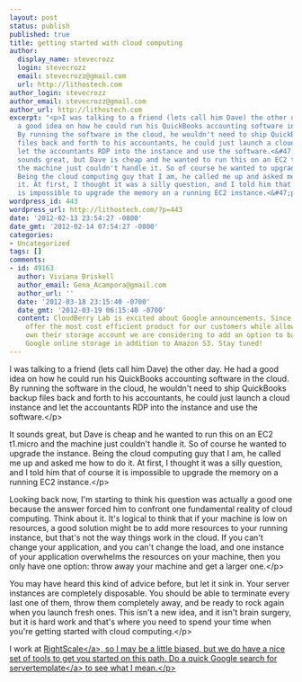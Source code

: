 ```yaml
---
layout: post
status: publish
published: true
title: getting started with cloud computing
author:
  display_name: stevecrozz
  login: stevecrozz
  email: stevecrozz@gmail.com
  url: http://lithostech.com
author_login: stevecrozz
author_email: stevecrozz@gmail.com
author_url: http://lithostech.com
excerpt: "<p>I was talking to a friend (lets call him Dave) the other day. He had
  a good idea on how he could run his QuickBooks accounting software in the cloud.
  By running the software in the cloud, he wouldn't need to ship QuickBooks backup
  files back and forth to his accountants, he could just launch a cloud instance and
  let the accountants RDP into the instance and use the software.<&#47;p>\r\n\r\n<p>It
  sounds great, but Dave is cheap and he wanted to run this on an EC2 t1.micro and
  the machine just couldn't handle it. So of course he wanted to upgrade the instance.
  Being the cloud computing guy that I am, he called me up and asked me how to do
  it. At first, I thought it was a silly question, and I told him that of course it
  is impossible to upgrade the memory on a running EC2 instance.<&#47;p>\r\n"
wordpress_id: 443
wordpress_url: http://lithostech.com/?p=443
date: '2012-02-13 23:54:27 -0800'
date_gmt: '2012-02-14 07:54:27 -0800'
categories:
- Uncategorized
tags: []
comments:
- id: 49163
  author: Viviana Driskell
  author_email: Gena_Acampora@gmail.com
  author_url: ''
  date: '2012-03-18 23:15:40 -0700'
  date_gmt: '2012-03-19 06:15:40 -0700'
  content: CloudBerry Lab is excited about Google announcements. Since we want to
    offer the most cost efficient product for our customers while allowing them to
    own their storage account we are considering to add an option to backup data to
    Google online storage in addition to Amazon S3. Stay tuned!
---
```

<p>I was talking to a friend (lets call him Dave) the other day. He had a good idea on how he could run his QuickBooks accounting software in the cloud. By running the software in the cloud, he wouldn't need to ship QuickBooks backup files back and forth to his accountants, he could just launch a cloud instance and let the accountants RDP into the instance and use the software.<&#47;p></p>
<p>It sounds great, but Dave is cheap and he wanted to run this on an EC2 t1.micro and the machine just couldn't handle it. So of course he wanted to upgrade the instance. Being the cloud computing guy that I am, he called me up and asked me how to do it. At first, I thought it was a silly question, and I told him that of course it is impossible to upgrade the memory on a running EC2 instance.<&#47;p><br />
<a id="more"></a><a id="more-443"></a></p>
<p>Looking back now, I'm starting to think his question was actually a good one because the answer forced him to confront one fundamental reality of cloud computing. Think about it. It's logical to think that if your machine is low on resources, a good solution might be to add more resources to your running instance, but that's not the way things work in the cloud. If you can't change your application, and you can't change the load, and one instance of your application overwhelms the resources on your machine, then you only have one option: throw away your machine and get a larger one.<&#47;p></p>
<p>You may have heard this kind of advice before, but let it sink in. Your server instances are completely disposable. You should be able to terminate every last one of them, throw them completely away, and be ready to rock again when you launch fresh ones. This isn't a new idea, and it isn't brain surgery, but it is hard work and that's where you need to spend your time when you're getting started with cloud computing.<&#47;p></p>
<p>I work at <a href="http:&#47;&#47;www.rightscale.com">RightScale<&#47;a>, so I may be a little biased, but we do have a nice set of tools to get you started on this path. Do a quick Google search for <a href="https:&#47;&#47;www.google.com&#47;search?q=servertemplate">servertemplate<&#47;a> to see what I mean.<&#47;p></p>

